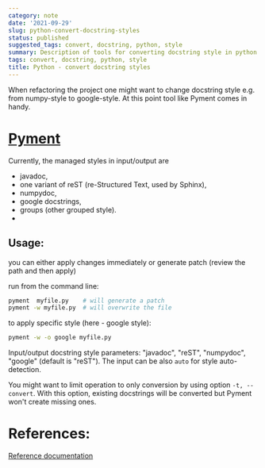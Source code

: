 ```yaml
---
category: note
date: '2021-09-29'
slug: python-convert-docstring-styles
status: published
suggested_tags: convert, docstring, python, style
summary: Description of tools for converting docstring style in python code
tags: convert, docstring, python, style
title: Python - convert docstring styles
---
```


When refactoring the project one might want to change docstring style e.g. from numpy-style to google-style. At this point tool like Pyment comes in handy.

# [Pyment](https://github.com/dadadel/pyment/)

Currently, the managed styles in input/output are 
- javadoc,
- one variant of reST (re-Structured Text, used by Sphinx),
- numpydoc,
- google docstrings,
- groups (other grouped style).
- 
## Usage:
you can either apply changes immediately or generate patch (review the path and then apply)

run from the command line:
```sh
pyment  myfile.py    # will generate a patch
pyment -w myfile.py  # will overwrite the file
```

to apply specific style (here - google style):
```sh
pyment -w -o google myfile.py
```


Input/output docstring style parameters: "javadoc", "reST", "numpydoc", "google" (default is "reST"). The input can be also `auto` for style auto-detection.

You might want to limit operation to only conversion by using option `-t, --convert`. With this option, existing docstrings will be converted but Pyment won't create missing ones.


# References:
[Reference documentation](https://github.com/dadadel/pyment/blob/master/doc/sphinx/source/pyment.rst)
